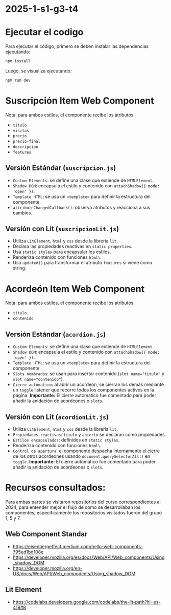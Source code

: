 # 2025-1-s1-g3-t4

# Ejecutar el codigo

Para ejecutar el código, primero se deben instalar las dependencias ejecutando:
```bash
npm install
```

Luego, se visualiza ejecutando:
```bash
npm run dev
```

# Suscripción Item Web Component

Nota: para ambos estilos, el componente recibe los atributos:

- `titulo`
- `visitas`
- `precio`
- `precio-final`
- `descripcion`
- `features` 

## Versión Estándar (`suscripcion.js`)

- `Custom Elements`: se define una clase que extiende de `HTMLElement`.
- `Shadow DOM`: encapsula el estilo y contenido con `attachShadow({ mode: 'open' })`.
- `Template HTML`: se usa un `<template>` para definir la estructura del componente.
- `attributeChangedCallback()`: observa atributos y reacciona a sus cambios.

## Versión con Lit (`suscripcionLit.js`)
- Utiliza `LitElement`, `html` y `css` desde la librería `lit`.
- Declara las propiedades reactivas en `static properties`.
- Usa `static styles` para encapsular los estilos.
- Renderiza contenido con funciones `html\`.
- Usa `updated()` para transformar el atributo `features` si viene como string.

# Acordeón Item Web Component

Nota: para ambos estilos, el componente recibe los atributos:

- `titulo`
- `contenido`


## Versión Estándar (`acordion.js`)

- `Custom Elements`: se define una clase que extiende de `HTMLElement`.
- `Shadow DOM`: encapsula el estilo y contenido con `attachShadow({ mode: 'open' })`.
- `Template HTML`: se usa un `<template>` para definir la estructura del componente.
- `Slots nombrados`: se usan para insertar contenido (`slot name="titulo"` y `slot name="contenido"`).
- `Cierre automatico`: al abrir un acordeón, se cierran los demás mediante un `toggle` listener que recorre todos los componentes activos en la página. **Importante:** El cierre automatico fue comentado para poder añadir la anidación de acordeones o `slots`.



## Versión con Lit (`acordionLit.js`)
- Utiliza `LitElement`, `html` y `css` desde la librería `lit`.
- `Propiedades reactivas`: `titulo` y `abierto` se declaran como propiedades.
- `Estilos encapsulados`: definidos en `static styles`.
- Renderiza contenido con funciones `html\`.
- `Control de apertura`: el componente despacha internamente el cierre de los otros acordeones usando `document.querySelectorAll()` en `toggle`. **Importante:** El cierre automatico fue comentado para poder añadir la anidación de acordeones o `slots`.


# Recursos consultados:
Para ambas partes se visitaron repositorios del curso correspondientes al 2024, para entender mejor el flujo de como se desarrollaban los componentes, específicamente los repositorios visitados fueron del grupo 1, 5 y 7.


## Web Component Standar
- https://eisenbergeffect.medium.com/hello-web-components-795ed1bd108e
- https://developer.mozilla.org/es/docs/Web/API/Web_components/Using_shadow_DOM
- https://developer.mozilla.org/en-US/docs/Web/API/Web_components/Using_shadow_DOM

## Lit Element
- https://codelabs.developers.google.com/codelabs/the-lit-path?hl=es-419#8

